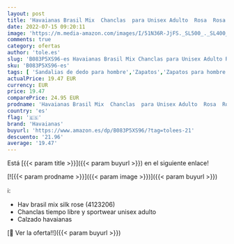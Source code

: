 ```yaml
---
layout: post
title: 'Havaianas Brasil Mix  Chanclas  para Unisex Adulto  Rosa  Rosa De Seda   39/40 EU'
date: 2022-07-15 09:20:11
image: 'https://m.media-amazon.com/images/I/51N36R-JjFS._SL500_._SL400_.jpg'
comments: true
category: ofertas
author: 'tole.es'
slug: 'B083P5XS96-es Havaianas Brasil Mix Chanclas para Unisex Adulto Rosa Rosa...'
sku: 'B083P5XS96-es'
tags: [ 'Sandalias de dedo para hombre','Zapatos','Zapatos para hombre','Zapatos y complementos','chanclas','havaianas','🇪🇸', ]
actualPrice: 19.47 EUR
currency: EUR
price: 19.47
comparePrice: 24.95 EUR
prodname: 'Havaianas Brasil Mix  Chanclas  para Unisex Adulto  Rosa  Rosa De Seda   39/40 EU'
country: 'es'
flag: '🇪🇸'
brand: 'Havaianas'
buyurl: 'https://www.amazon.es/dp/B083P5XS96/?tag=tolees-21'
descuento: '21.96'
average: '19.47'
---
```


Está [{{< param title >}}]({{< param buyurl >}}) en el siguiente enlace!

[![{{< param prodname >}}]({{< param image >}})]({{< param buyurl >}})

ℹ️:

- Hav brasil mix silk rose (4123206)
- Chanclas tiempo libre y sportwear unisex adulto
- Calzado havaianas

[🛒 Ver la oferta!!]({{< param buyurl >}})
